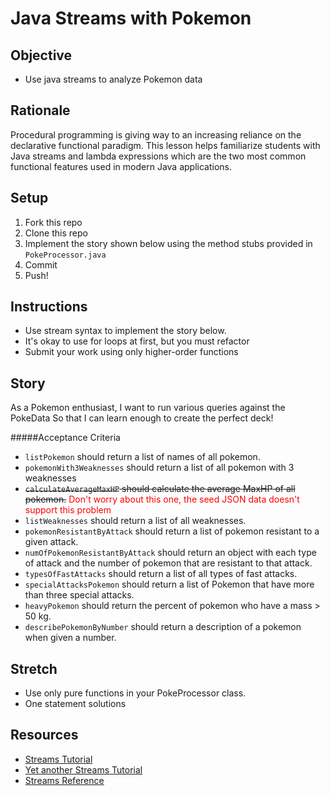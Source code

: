# Java Streams with Pokemon

## Objective

* Use java streams to analyze Pokemon data

## Rationale

Procedural programming is giving way to an increasing reliance on the declarative functional paradigm.  This lesson helps familiarize students with Java streams and lambda expressions which are the two most common functional features used in modern Java applications.

## Setup

1. Fork this repo
1. Clone this repo
1. Implement the story shown below using the method stubs provided in `PokeProcessor.java`
1. Commit
1. Push!

## Instructions

* Use stream syntax to implement the story below.
* It's okay to use for loops at first, but you must refactor
* Submit your work using only higher-order functions

## Story

As a Pokemon enthusiast,
I want to run various queries against the PokeData
So that I can learn enough to create the perfect deck!

#####Acceptance Criteria
* `listPokemon` should return a list of names of all pokemon.
* `pokemonWith3Weaknesses` should return a list of all pokemon with 3 weaknesses
* ~~`calculateAverageMaxHP` should calculate the average MaxHP of all pokemon.~~ <span style="color:red;"> Don't worry about this one, the seed JSON data doesn't support this problem </span>
* `listWeaknesses` should return a list of all weaknesses.
* `pokemonResistantByAttack` should return a list of pokemon resistant to a given attack.
* `numOfPokemonResistantByAttack` should return an object with each type of attack and the number of pokemon that are resistant to that attack.
* `typesOfFastAttacks` should return a list of all types of fast attacks.
* `specialAttacksPokemon` should return a list of Pokemon that have more than three special attacks.
* `heavyPokemon` should return the percent of pokemon who have a mass > 50 kg.
* `describePokemonByNumber` should return a description of a pokemon when given a number.


## Stretch

* Use only pure functions in your PokeProcessor class.
* One statement solutions

## Resources

* [Streams Tutorial](https://winterbe.com/posts/2014/07/31/java8-stream-tutorial-examples/)
* [Yet another Streams Tutorial](https://stackify.com/streams-guide-java-8/)
* [Streams Reference](https://docs.oracle.com/javase/8/docs/api/java/util/stream/package-summary.html)
